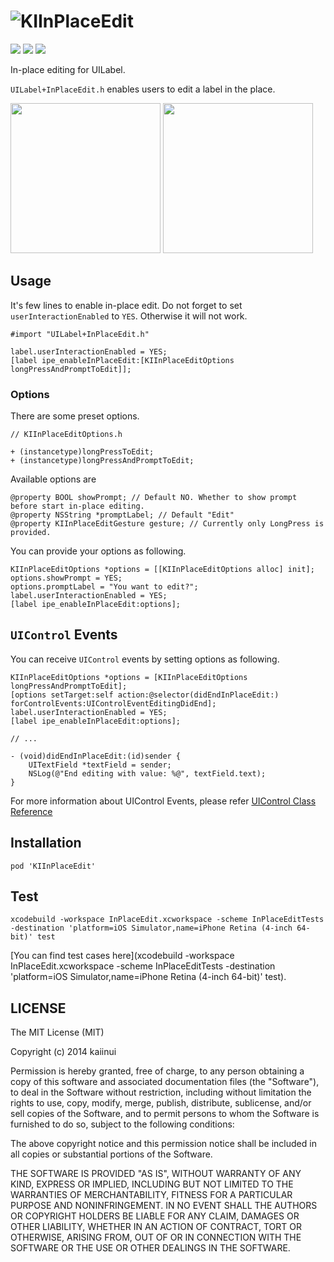 ![KIInPlaceEdit](https://dl.dropboxusercontent.com/u/7817937/_github/KIInPlaceEditLogo.png)
=============

![](http://img.shields.io/cocoapods/v/KIInPlaceEdit.svg?style=flat) ![](http://img.shields.io/travis/kaiinui/KIInPlaceEdit.svg?style=flat) ![](http://img.shields.io/badge/test-Unit+E2E-green.svg?style=flat)

In-place editing for UILabel.

`UILabel+InPlaceEdit.h` enables users to edit a label in the place.

<img src="https://dl.dropboxusercontent.com/u/7817937/_github/KIInPlaceEditSS1.png" width="240px" /> <img src="https://dl.dropboxusercontent.com/u/7817937/_github/KIInPlaceEdit.png" width="240px" />

Usage
---

It's few lines to enable in-place edit. Do not forget to set `userInteractionEnabled` to `YES`. Otherwise it will not work.

```objc
#import "UILabel+InPlaceEdit.h"

label.userInteractionEnabled = YES;
[label ipe_enableInPlaceEdit:[KIInPlaceEditOptions longPressAndPromptToEdit]];
```

### Options

There are some preset options.

```objc
// KIInPlaceEditOptions.h

+ (instancetype)longPressToEdit;
+ (instancetype)longPressAndPromptToEdit;
```

Available options are

```objc
@property BOOL showPrompt; // Default NO. Whether to show prompt before start in-place editing.
@property NSString *promptLabel; // Default "Edit"
@property KIInPlaceEditGesture gesture; // Currently only LongPress is provided.
```

You can provide your options as following.

```objc
KIInPlaceEditOptions *options = [[KIInPlaceEditOptions alloc] init];
options.showPrompt = YES;
options.promptLabel = "You want to edit?";
label.userInteractionEnabled = YES;
[label ipe_enableInPlaceEdit:options];
```

`UIControl` Events
---

You can receive `UIControl` events by setting options as following.

```objc
KIInPlaceEditOptions *options = [KIInPlaceEditOptions longPressAndPromptToEdit];
[options setTarget:self action:@selector(didEndInPlaceEdit:) forControlEvents:UIControlEventEditingDidEnd];
label.userInteractionEnabled = YES;
[label ipe_enableInPlaceEdit:options];

// ...

- (void)didEndInPlaceEdit:(id)sender {
    UITextField *textField = sender;
    NSLog(@"End editing with value: %@", textField.text);
}
```

For more information about UIControl Events, please refer [UIControl Class Reference](https://developer.apple.com/library/ios/documentation/uikit/reference/uicontrol_class/reference/reference.html)

Installation
---

`pod 'KIInPlaceEdit'`

Test
---

```
xcodebuild -workspace InPlaceEdit.xcworkspace -scheme InPlaceEditTests -destination 'platform=iOS Simulator,name=iPhone Retina (4-inch 64-bit)' test
```

[You can find test cases here](xcodebuild -workspace InPlaceEdit.xcworkspace -scheme InPlaceEditTests -destination 'platform=iOS Simulator,name=iPhone Retina (4-inch 64-bit)' test).

LICENSE
---

The MIT License (MIT)

Copyright (c) 2014 kaiinui

Permission is hereby granted, free of charge, to any person obtaining a copy
of this software and associated documentation files (the "Software"), to deal
in the Software without restriction, including without limitation the rights
to use, copy, modify, merge, publish, distribute, sublicense, and/or sell
copies of the Software, and to permit persons to whom the Software is
furnished to do so, subject to the following conditions:

The above copyright notice and this permission notice shall be included in all
copies or substantial portions of the Software.

THE SOFTWARE IS PROVIDED "AS IS", WITHOUT WARRANTY OF ANY KIND, EXPRESS OR
IMPLIED, INCLUDING BUT NOT LIMITED TO THE WARRANTIES OF MERCHANTABILITY,
FITNESS FOR A PARTICULAR PURPOSE AND NONINFRINGEMENT. IN NO EVENT SHALL THE
AUTHORS OR COPYRIGHT HOLDERS BE LIABLE FOR ANY CLAIM, DAMAGES OR OTHER
LIABILITY, WHETHER IN AN ACTION OF CONTRACT, TORT OR OTHERWISE, ARISING FROM,
OUT OF OR IN CONNECTION WITH THE SOFTWARE OR THE USE OR OTHER DEALINGS IN THE
SOFTWARE.
